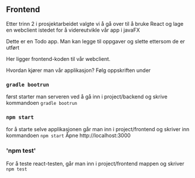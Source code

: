 
## Frontend 

Etter trinn 2 i prosjektarbeidet valgte vi å gå over til å bruke React og lage en webclient istedet for å videreutvikle vår app i javaFX

Dette er en Todo app. Man kan legge til oppgaver og slette ettersom de er utført 


Her ligger frontend-koden til vår webclient.

Hvordan kjører man vår applikasjon? Følg oppskriften under 

### `gradle bootrun`

først starter man serveren ved å gå inn i project/backend og skrive kommandoen `gradle bootrun`

### `npm start`

for å starte selve applikasjonen går man inn i project/frontend og skriver inn kommandoen `npm start`
Åpne http://localhost:3000 

### 'npm test'

For å teste react-testen, går man inn i project/frontend mappen og skriver `npm test`


